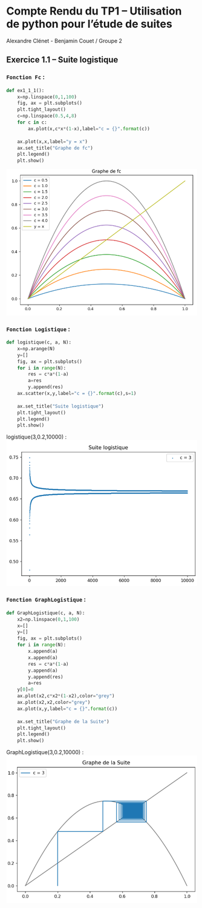 #  Compte Rendu du TP1 – Utilisation de python pour l’étude de suites

 Alexandre Clénet - Benjamin Couet / Groupe 2

 ## Exercice 1.1 – Suite logistique
### `Fonction Fc` :
```py
def ex1_1_1():
    x=np.linspace(0,1,100)
    fig, ax = plt.subplots()
    plt.tight_layout()
    c=np.linspace(0.5,4,8)
    for c in c:
        ax.plot(x,c*x*(1-x),label="c = {}".format(c))

    ax.plot(x,x,label="y = x")
    ax.set_title("Graphe de fc")
    plt.legend()
    plt.show()
```
![alt text](1.png)
### `Fonction Logistique` :
```py
def logistique(c, a, N):
    x=np.arange(N)
    y=[]
    fig, ax = plt.subplots()
    for i in range(N):
        res = c*a*(1-a)
        a=res
        y.append(res)
    ax.scatter(x,y,label="c = {}".format(c),s=1)

    ax.set_title("Suite logistique")
    plt.tight_layout()
    plt.legend()
    plt.show()
```
logistique(3,0.2,10000) :
![alt text](2.png)
### `Fonction GraphLogistique` :
```py
def GraphLogistique(c, a, N):
    x2=np.linspace(0,1,100)
    x=[]
    y=[]
    fig, ax = plt.subplots()
    for i in range(N):
        x.append(a)
        x.append(a)
        res = c*a*(1-a)
        y.append(a)
        y.append(res)
        a=res
    y[0]=0
    ax.plot(x2,c*x2*(1-x2),color="grey")
    ax.plot(x2,x2,color="grey")
    ax.plot(x,y,label="c = {}".format(c))

    ax.set_title("Graphe de la Suite")
    plt.tight_layout()
    plt.legend()
    plt.show()
```
GraphLogistique(3,0.2,10000) :
![alt text](3.png)